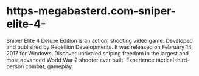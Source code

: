 # https-megabasterd.com-sniper-elite-4-
Sniper Elite 4 Deluxe Edition is an action, shooting video game. Developed and published by Rebellion Developments. It was released on February 14, 2017 for Windows. Discover unrivaled sniping freedom in the largest and most advanced World War 2 shooter ever built. Experience tactical third-person combat, gameplay 

